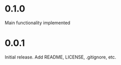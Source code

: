 0.1.0
=====
Main functionality implemented

0.0.1
=====
Initial release. Add README, LICENSE, .gitignore, etc.